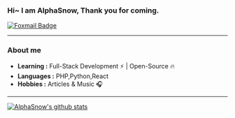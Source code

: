 ### Hi~ I am AlphaSnow, Thank you for coming.

[![Foxmail Badge](https://img.shields.io/badge/-wind91@foxmail.com-c14438?style=flat-square&logo=Foxmail&logoColor=white&link=mailto:wind91@foxmail.com)](mailto:wind91@foxmail.com)

---

### About me

-  **Learning :** Full-Stack Development :zap: | Open-Source :fire:	
-  **Languages :** PHP,Python,React
-  **Hobbies :** Articles & Music :headphones:

---

[![AlphaSnow's github stats](https://github-readme-stats.vercel.app/api?username=alphasnow)](https://github.com/alphasnow/github-readme-stats)
